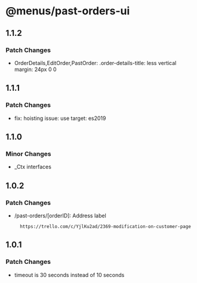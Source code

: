 # @menus/past-orders-ui

## 1.1.2

### Patch Changes

- OrderDetails,EditOrder,PastOrder: .order-details-title: less vertical margin: 24px 0 0

## 1.1.1

### Patch Changes

- fix: hoisting issue: use target: es2019

## 1.1.0

### Minor Changes

- \_Ctx interfaces

## 1.0.2

### Patch Changes

- /past-orders/[orderID]: Address label

      	https://trello.com/c/YjlKu2ad/2369-modification-on-customer-page

## 1.0.1

### Patch Changes

- timeout is 30 seconds instead of 10 seconds
